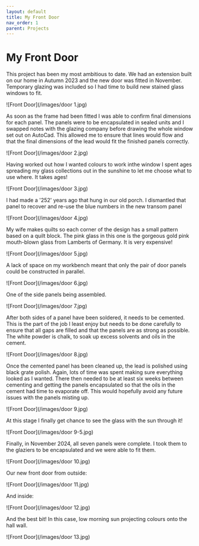 ```yaml
---
layout: default
title: My Front Door
nav_order: 1
parent: Projects
---
```


# My Front Door

This project has been my most ambitious to date. We had an extension built on our home in Autumn 2023 and the new door was fitted in November. Temporary glazing was included so I had time to build new stained glass windows to fit.

![Front Door](/images/door 1.jpg)

As soon as the frame had been fitted I was able to confirm final dimensions for each panel. The panels were to be encapsulated in sealed units and I swapped notes with the glazing company before drawing the whole window set out on AutoCad. This allowed me to ensure that lines would flow and that the final dimensions of the lead would fit the finished panels correctly.

![Front Door](/images/door 2.jpg)

Having worked out how I wanted colours to work inthe window I spent ages spreading my glass collections out in the sunshine to let me choose what to use where. It takes ages!

![Front Door](/images/door 3.jpg)

I had made a '252' years ago that hung in our old porch. I dismantled that panel to recover and re-use the blue numbers in the new transom panel

![Front Door](/images/door 4.jpg)

My wife makes quilts so each corner of the design has a small pattern based on a quilt block. The pink glass in this one is the gorgeous gold pink mouth-blown glass from Lamberts of Germany. It is very expensive!

![Front Door](/images/door 5.jpg)

A lack of space on my workbench meant that only the pair of door panels could be constructed in parallel. 

![Front Door](/images/door 6.jpg)

One of the side panels being assembled.

![Front Door](/images/door 7.jpg)

After both sides of a panel have been soldered, it needs to be cemented. This is the part of the job I least enjoy but needs to be done carefully to ensure that all gaps are filled and that the panels are as strong as possible. The white powder is chalk, to soak up excess solvents and oils in the cement.

![Front Door](/images/door 8.jpg)

Once the cemented panel has been cleaned up, the lead is polished using black grate polish. Again, lots of time was spent making sure everything looked as I wanted. There then needed to be at least six weeks between cementing and getting the panels encapsulated so that the oils in the cement had time to evaporate off. This would hopefully avoid any future issues with the panels misting up.

![Front Door](/images/door 9.jpg)

At this stage I finally get chance to see the glass with the sun through it!

![Front Door](/images/door 9-5.jpg)

Finally, in November 2024, all seven panels were complete. I took them to the glaziers to be encapsulated and we were able to fit them.

![Front Door](/images/door 10.jpg)

Our new front door from outside:

![Front Door](/images/door 11.jpg)

And inside:

![Front Door](/images/door 12.jpg)

And the best bit! In this case, low morning sun projecting colours onto the hall wall.

![Front Door](/images/door 13.jpg)
